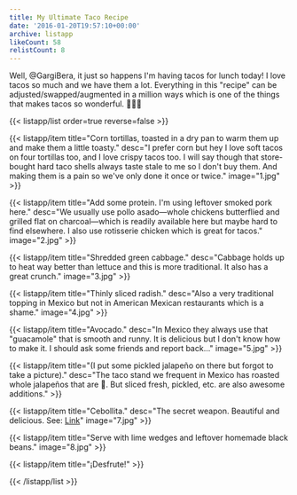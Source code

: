 ```yaml
---
title: My Ultimate Taco Recipe
date: '2016-01-20T19:57:10+00:00'
archive: listapp
likeCount: 58
relistCount: 8
---
```


Well, @GargiBera, it just so happens I'm having tacos for lunch today! I love tacos so much and we have them a lot. Everything in this "recipe" can be adjusted/swapped/augmented in a million ways which is one of the things that makes tacos so wonderful. 🌮🌮🌮

<!--more-->

{{< listapp/list order=true reverse=false >}}

   {{< listapp/item title="Corn tortillas, toasted in a dry pan to warm them up and make them a little toasty."
      desc="I prefer corn but hey I love soft tacos on four tortillas too, and I love crispy tacos too. I will say though that store-bought hard taco shells always taste stale to me so I don't buy them. And making them is a pain so we've only done it once or twice."
      image="1.jpg" >}}

   {{< listapp/item title="Add some protein. I'm using leftover smoked pork here."
      desc="We usually use pollo asado—whole chickens butterflied and grilled flat on charcoal—which is readily available here but maybe hard to find elsewhere. I also use rotisserie chicken which is great for tacos."
      image="2.jpg" >}}

   {{< listapp/item title="Shredded green cabbage."
      desc="Cabbage holds up to heat way better than lettuce and this is more traditional. It also has a great crunch."
      image="3.jpg" >}}

   {{< listapp/item title="Thinly sliced radish."
      desc="Also a very traditional topping in Mexico but not in American Mexican restaurants which is a shame."
      image="4.jpg" >}}

   {{< listapp/item title="Avocado."
      desc="In Mexico they always use that \"guacamole\" that is smooth and runny. It is delicious but I don't know how to make it. I should ask some friends and report back..."
      image="5.jpg" >}}

   {{< listapp/item title="(I put some pickled jalapeño on there but forgot to take a picture)."
      desc="The taco stand we frequent in Mexico has roasted whole jalapeños that are 💯. But sliced fresh, pickled, etc. are also awesome additions." >}}

   {{< listapp/item title="Cebollita."
      desc="The secret weapon. Beautiful and delicious. See: [Link](https://li.st/l/4MXpxUHQevwQu4jSm64bOG)"
      image="7.jpg" >}}

   {{< listapp/item title="Serve with lime wedges and leftover homemade black beans."
      image="8.jpg" >}}

   {{< listapp/item title="¡Desfrute!" >}}

{{< /listapp/list >}}
